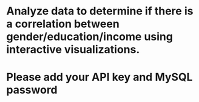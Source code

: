# Analyze data to determine if there is a correlation between gender/education/income using interactive visualizations.
# Please add your API key and MySQL password
